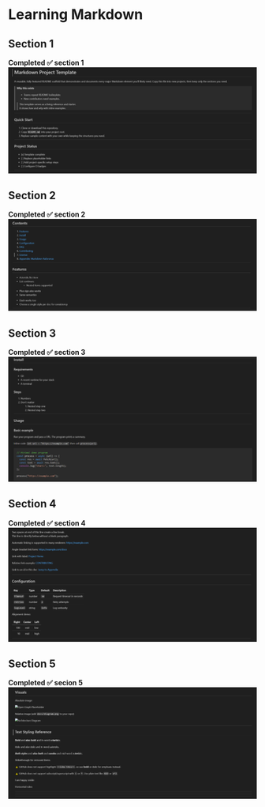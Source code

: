 # Learning Markdown 
## Section 1

**Completed ✅ section 1**
![Section1.png](./Screenshots/Section1.png)


## Section 2
**Completed ✅ section 2**
![Section2.png](./Screenshots/section2.png)


## Section 3
**Completed ✅ section 3**
![Section3.png](./Screenshots/section3.png)


## Section 4
**Completed ✅ section 4**
![Section4.png](./Screenshots/section4.png)

## Section 5
**Completed ✅ secion 5**
![Section5.png](./Screenshots/section5.png)